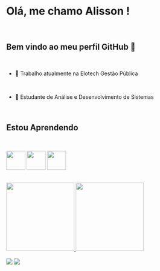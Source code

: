 

# Olá, me chamo Alisson ! 

<br>
  
## Bem vindo ao meu perfil GitHub 👋
  
<br>
  
- 🔭 Trabalho atualmente na Elotech Gestão Pública

<br>
  
- 🌱 Estudante de Análise e Desenvolvimento de Sistemas

<br>
  
## Estou Aprendendo

<br>

<img src="https://cdn.jsdelivr.net/gh/devicons/devicon@latest/icons/postgresql/postgresql-original-wordmark.svg" width="50" height="50"  margin="70px" /> <img src="https://cdn.jsdelivr.net/gh/devicons/devicon@latest/icons/dbeaver/dbeaver-original.svg" width="50" height="50" margin="150"/> <img src="https://cdn.jsdelivr.net/gh/devicons/devicon@latest/icons/python/python-original-wordmark.svg" width="50" height="50" margin="70px"/>

<br>

<div>
<a href="https://github.com/AlissonCogo">
<img loading="lazy" height="180em" src="https://github-readme-stats.vercel.app/api/top-langs/?username=AlissonCogo&layout=compact&langs_count=7&theme=dracula"/>
<img loading="lazy" height="180em" src="https://github-readme-stats.vercel.app/api?username=AlissonCogo&show_icons=true&theme=dracula&include_all_commits=true&count_private=true"/>
</div>

<br>

<div>
<a href="https://instagram.com/bufft_alisson/" target="_blank"><img loading="lazy" src="https://img.shields.io/badge/-Instagram-%23E4405F?style=for-the-badge&logo=instagram&logoColor=white" target="_blank"></a>
<a href="https://www.linkedin.com/in/alisson-buffetti/" target="_blank"><img loading="lazy" src="https://img.shields.io/badge/-LinkedIn-%230077B5?style=for-the-badge&logo=linkedin&logoColor=white" target="_blank"></a>   
</div>

